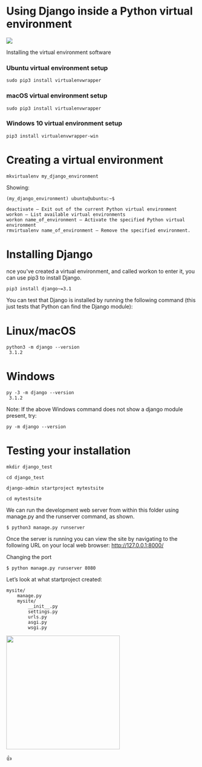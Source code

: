 # Using Django inside a Python virtual environment

<img src="https://encrypted-tbn0.gstatic.com/images?q=tbn:ANd9GcQ4IRLqukJCFc6FR9kERu_1npoxO9XjVA8orNHsfTTZih7x5V05CIRiTeLpGBKEmL_ezGw&usqp=CAU">


Installing the virtual environment software


### Ubuntu virtual environment setup

	sudo pip3 install virtualenvwrapper


### macOS virtual environment setup

	sudo pip3 install virtualenvwrapper


### Windows 10 virtual environment setup

	pip3 install virtualenvwrapper-win

# Creating a virtual environment

	mkvirtualenv my_django_environment

  Showing: 

    (my_django_environment) ubuntu@ubuntu:~$

    deactivate — Exit out of the current Python virtual environment
    workon — List available virtual environments
    workon name_of_environment — Activate the specified Python virtual environment
    rmvirtualenv name_of_environment — Remove the specified environment.


# Installing Django

nce you've created a virtual environment, and called workon to enter it, you can use pip3 to install Django.

	pip3 install django~=3.1

You can test that Django is installed by running the following command (this just tests that Python can find the Django module):

# Linux/macOS

	python3 -m django --version
	 3.1.2

# Windows

	py -3 -m django --version
	 3.1.2


Note: If the above Windows command does not show a django module present, try:

	py -m django --version


# Testing your installation

	mkdir django_test

	cd django_test	

	django-admin startproject mytestsite

	cd mytestsite

We can run the development web server from within this folder using manage.py and the runserver command, as shown.

	$ python3 manage.py runserver

Once the server is running you can view the site by navigating to the following URL on your local web browser: http://127.0.0.1:8000/


Changing the port

	$ python manage.py runserver 8080



Let’s look at what startproject created:

	mysite/
	    manage.py
	    mysite/
	        __init__.py
	        settings.py
	        urls.py
	        asgi.py
	        wsgi.py

<img src="https://pythonprogramming.net/static/images/django/django-it-worked.png" width="300">



:+1: